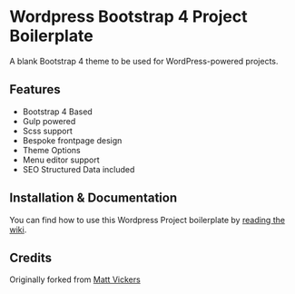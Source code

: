 # Wordpress Bootstrap 4 Project Boilerplate
A blank Bootstrap 4 theme to be used for WordPress-powered projects.

## Features
* Bootstrap 4 Based
* Gulp powered
* Scss support
* Bespoke frontpage design
* Theme Options
* Menu editor support
* SEO Structured Data included

## Installation & Documentation
You can find how to use this Wordpress Project boilerplate by [reading the wiki](https://github.com/rapidwebltd/wordpress-project-boilerplate/wiki/Installation-Guide).

## Credits
Originally forked from [Matt Vickers](https://github.com/envex/blank-wordpress-theme)

